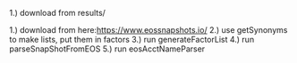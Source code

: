 1.) download from results/

1.) download from here:https://www.eossnapshots.io/
2.) use getSynonyms to make lists, put them in factors
3.) run generateFactorList
4.) run parseSnapShotFromEOS
5.) run eosAcctNameParser
